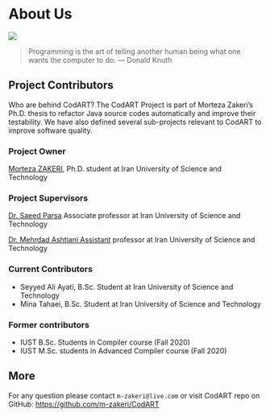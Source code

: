 # About Us

![](./figs/logo.png)


> Programming is the art of telling another human being what one wants the computer to do.
— Donald Knuth



## Project Contributors

Who are behind CodART?
The CodART Project is part of Morteza Zakeri’s Ph.D. thesis to refactor Java source codes automatically and improve their testability. 
We have also defined several sub-projects relevant to CodART to improve software quality. 

### Project Owner
[Morteza ZAKERI](https://m-zakeri.github.io), Ph.D. student at Iran University of Science and Technology 

### Project Supervisors

[Dr. Saeed Parsa](http://parsa.iust.ac.ir) Associate professor at Iran University of Science and Technology

[Dr. Mehrdad Ashtiani Assistant](http://webpages.iust.ac.ir/m_ashtiani/) professor at Iran University of Science and Technology

### Current Contributors

* Seyyed Ali Ayati, B.Sc. Student at Iran University of Science and Technology 
* Mina Tahaei, B.Sc. Student at Iran University of Science and Technology 


### Former contributors

* IUST B.Sc. Students in Compiler course (Fall 2020)
* IUST M.Sc. students in Advanced Compiler course (Fall 2020)




## More 

For any question please contact `m-zakeri@live.com`
or visit CodART repo on GitHub:
https://github.com/m-zakeri/CodART

